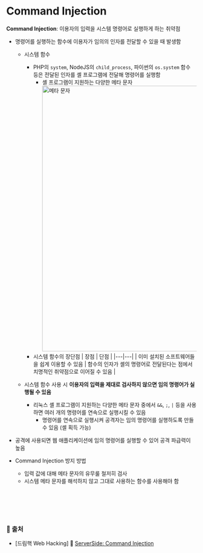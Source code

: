 # Command Injection

**Command Injection**: 이용자의 입력을 시스템 명령어로 실행하게 하는 취약점
* 명령어를 실행하는 함수에 이용자가 임의의 인자를 전달할 수 있을 때 발생함
    - 시스템 함수
        + PHP의 ```system```, NodeJS의 ```child_process```, 파이썬의 ```os.system``` 함수 등은 전달된 인자를 셸 프로그램에 전달해 명령어를 실행함
            - 셸 프로그램이 지원하는 다양한 메타 문자
                <img width="704" alt="메타 문자" src="https://github.com/augustf86/Today_I_Learn/assets/122844932/d5a8386b-7388-4797-83af-b541bf45fe7e">
              <br/>
        + 시스템 함수의 장단점
            | 장점 | 단점 |
            |---|---|
            | 이미 설치된 소프트웨어들을 쉽게 이용할 수 있음 | 함수의 인자가 셸의 명령어로 전달된다는 점에서 치명적인 취약점으로 이어질 수 있음 |

    - 시스템 함수 사용 시 **이용자의 입력을 제대로 검사하지 않으면 임의 명령어가 실행될 수 있음**
        + 리눅스 셸 프로그램이 지원하는 다양한 메타 문자 중에서 ``&&``, ``;``, ``|`` 등을 사용하면 여러 개의 명령어를 연속으로 실행시킬 수 있음
            + 명령어를 연속으로 실행시켜 공격자는 임의 명령어를 실행하도록 만들 수 있음 (셸 획득 가능)

* 공격에 사용되면 웹 애플리케이션에 임의 명령어를 실행할 수 있어 공격 파급력이 높음
* Command Injection 방지 방법
    - 입력 값에 대해 메타 문자의 유무룰 철저히 검사
    - 시스템 메타 문자를 해석하지 않고 그대로 사용하는 함수를 사용해야 함

<br/><br/><br/><br/>
### 🔖 출처
* [드림핵 Web Hacking] 📌 [ServerSide: Command Injection](https://dreamhack.io/lecture/courses/187)
